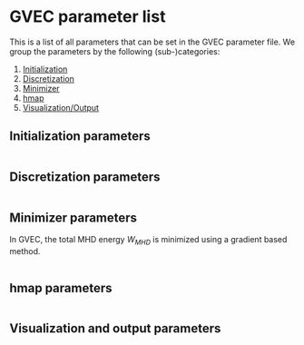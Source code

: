 # GVEC parameter list

This is a list of all parameters that can be set in the GVEC parameter file.
We group the parameters by the following (sub-)categories:

1. [Initialization](#initialization-parameters)
1. [Discretization](#discretization-parameters)
1. [Minimizer](#minimizer-parameters)
1. [hmap](#hmap-parameters)
1. [Visualization/Output](#visualization-and-output-parameters)


## Initialization parameters

```{include} ../generators/parameters-initialization.md
```

## Discretization parameters

```{include} ../generators/parameters-discretization.md
```

## Minimizer parameters

In GVEC, the total MHD energy $W_{MHD}$ is minimized using a gradient based method.

```{include} ../generators/parameters-minimizer.md
```

## hmap parameters

```{include} ../generators/parameters-hmap.md
```

## Visualization and output parameters

```{include} ../generators/parameters-visualization.md
```
